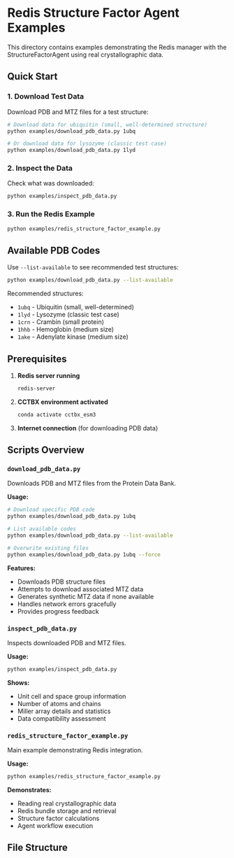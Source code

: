 # Redis Structure Factor Agent Examples

This directory contains examples demonstrating the Redis manager with the StructureFactorAgent using real crystallographic data.

## Quick Start

### 1. Download Test Data

Download PDB and MTZ files for a test structure:

```bash
# Download data for ubiquitin (small, well-determined structure)
python examples/download_pdb_data.py 1ubq

# Or download data for lysozyme (classic test case)
python examples/download_pdb_data.py 1lyd
```

### 2. Inspect the Data

Check what was downloaded:

```bash
python examples/inspect_pdb_data.py
```

### 3. Run the Redis Example

```bash
python examples/redis_structure_factor_example.py
```

## Available PDB Codes

Use `--list-available` to see recommended test structures:

```bash
python examples/download_pdb_data.py --list-available
```

Recommended structures:

- `1ubq` - Ubiquitin (small, well-determined)
- `1lyd` - Lysozyme (classic test case)
- `1crn` - Crambin (small protein)
- `1hhb` - Hemoglobin (medium size)
- `1ake` - Adenylate kinase (medium size)

## Prerequisites

1. **Redis server running**

   ```bash
   redis-server
   ```

2. **CCTBX environment activated**

   ```bash
   conda activate cctbx_esm3
   ```

3. **Internet connection** (for downloading PDB data)

## Scripts Overview

### `download_pdb_data.py`

Downloads PDB and MTZ files from the Protein Data Bank.

**Usage:**

```bash
# Download specific PDB code
python examples/download_pdb_data.py 1ubq

# List available codes
python examples/download_pdb_data.py --list-available

# Overwrite existing files
python examples/download_pdb_data.py 1ubq --force
```

**Features:**

- Downloads PDB structure files
- Attempts to download associated MTZ data
- Generates synthetic MTZ data if none available
- Handles network errors gracefully
- Provides progress feedback

### `inspect_pdb_data.py`

Inspects downloaded PDB and MTZ files.

**Usage:**

```bash
python examples/inspect_pdb_data.py
```

**Shows:**

- Unit cell and space group information
- Number of atoms and chains
- Miller array details and statistics
- Data compatibility assessment

### `redis_structure_factor_example.py`

Main example demonstrating Redis integration.

**Usage:**

```bash
python examples/redis_structure_factor_example.py
```

**Demonstrates:**

- Reading real crystallographic data
- Redis bundle storage and retrieval
- Structure factor calculations
- Agent workflow execution

## File Structure
